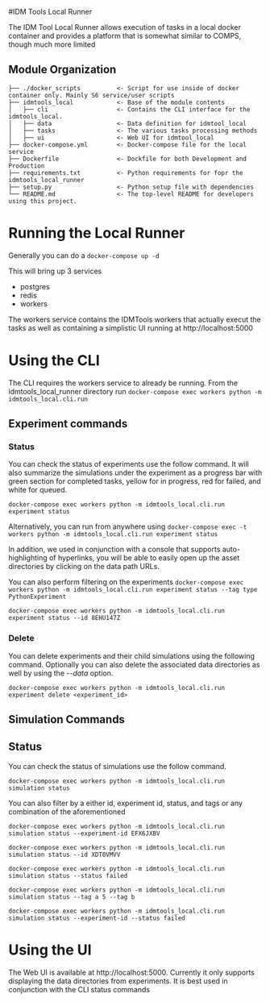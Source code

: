#IDM Tools Local Runner

The IDM Tool Local Runner allows execution of tasks in a local docker container and provides a platform that is
somewhat similar to COMPS, though much more limited

## Module Organization

    ├── ./docker_scripts          <- Script for use inside of docker container only. Mainly S6 service/user scripts
    ├── idmtools_local            <- Base of the module contents
    │   ├── cli                   <- Contains the CLI interface for the idmtools_local.
    │   ├── data                  <- Data definition for idmtool_local
    │   ├── tasks                 <- The various tasks processing methods
    │   ├── ui                    <- Web UI for idmtool_local
    ├── docker-compose.yml        <- Docker-compose file for the local service
    ├── Dockerfile                <- Dockfile for both Development and Production
    ├── requirements.txt          <- Python requirements for fopr the idmtools_local_runner
    ├── setup.py                  <- Python setup file with dependencies
    └── README.md                 <- The top-level README for developers using this project.

# Running the Local Runner

Generally you can do a 
`docker-compose up -d`

This will bring up 3 services
- postgres
- redis
- workers

The workers service contains the IDMTools workers that actually execut the tasks as well as containing a simplistic UI
running at http://localhost:5000


# Using the CLI

The CLI requires the workers service to already be running. From the idmtools_local_runner directory run
`docker-compose exec workers python -m idmtools_local.cli.run`

## Experiment commands

### Status

You can check the status of experiments use the follow command. It will also summarize the simulations under
the experiment as a progress bar with green section for completed tasks, yellow for in progress, red for failed, and
white for queued. 

`docker-compose exec workers python -m idmtools_local.cli.run experiment status`

Alternatively, you can run from anywhere using
`docker-compose exec -t workers python -m idmtools_local.cli.run experiment status` 

In addition, we used in conjunction with a console that supports auto-highlighting of hyperlinks, you will be able to
easily open up the asset directories by clicking on the data path URLs.

You can also perform filtering on the experiments
`docker-compose exec workers python -m idmtools_local.cli.run experiment status --tag type PythonExperiment`

`docker-compose exec workers python -m idmtools_local.cli.run experiment status --id 8EHU147Z`

### Delete

You can delete experiments and their child simulations using the following command. Optionally you can also delete
the associated data directories as well by using the *--data* option.

`docker-compose exec workers python -m idmtools_local.cli.run experiment delete <experiment_id>`

## Simulation Commands

## Status 

You can check the status of simulations use the follow command.

`docker-compose exec workers python -m idmtools_local.cli.run simulation status`

You can also filter by a either id, experiment id, status, and tags or any combination of the aforementioned

`docker-compose exec workers python -m idmtools_local.cli.run simulation status --experiment-id EFX6JXBV`

`docker-compose exec workers python -m idmtools_local.cli.run simulation status --id XDT0VMVV`

`docker-compose exec workers python -m idmtools_local.cli.run simulation status --status failed`

`docker-compose exec workers python -m idmtools_local.cli.run simulation status --tag a 5 --tag b`

`docker-compose exec workers python -m idmtools_local.cli.run simulation status --experiment-id --status failed`


# Using the UI

The Web UI is available at http://localhost:5000. Currently it only supports displaying the data directories from
experiments. It is best used in conjunction with the CLI status commands